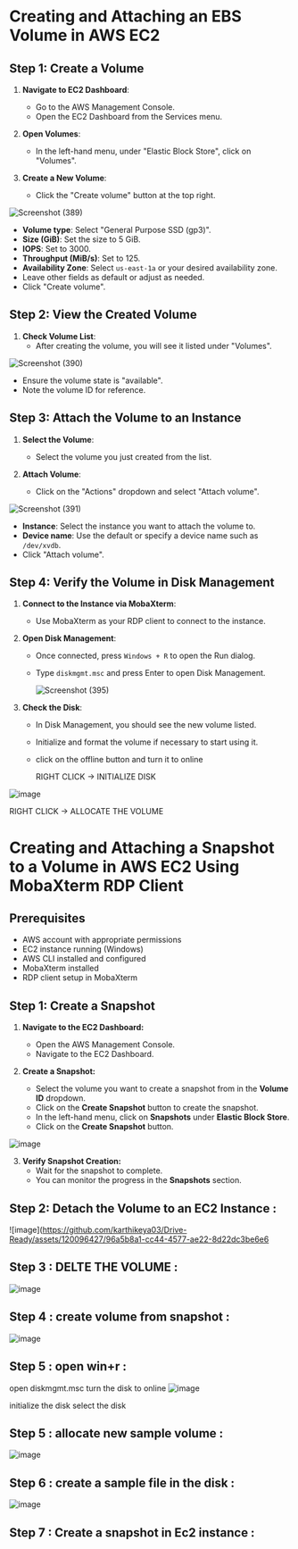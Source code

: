 # Creating and Attaching an EBS Volume in AWS EC2

## Step 1: Create a Volume
1. **Navigate to EC2 Dashboard**:
   - Go to the AWS Management Console.
   - Open the EC2 Dashboard from the Services menu.

2. **Open Volumes**:
   - In the left-hand menu, under "Elastic Block Store", click on "Volumes".

3. **Create a New Volume**:
   - Click the "Create volume" button at the top right.

![Screenshot (389)](https://github.com/karthikeya03/Drive-Ready/assets/120096427/b2ccbc82-8430-4249-aa28-956ef41ee217)

   
   - **Volume type**: Select "General Purpose SSD (gp3)".
   - **Size (GiB)**: Set the size to 5 GiB.
   - **IOPS**: Set to 3000.
   - **Throughput (MiB/s)**: Set to 125.
   - **Availability Zone**: Select `us-east-1a` or your desired availability zone.
   - Leave other fields as default or adjust as needed.
   - Click "Create volume".

## Step 2: View the Created Volume
1. **Check Volume List**:
   - After creating the volume, you will see it listed under "Volumes".

![Screenshot (390)](https://github.com/karthikeya03/Drive-Ready/assets/120096427/ac8358e6-dfc2-49a4-8868-483c1e3efb81)

   - Ensure the volume state is "available".
   - Note the volume ID for reference.

## Step 3: Attach the Volume to an Instance
1. **Select the Volume**:
   - Select the volume you just created from the list.

2. **Attach Volume**:
   - Click on the "Actions" dropdown and select "Attach volume".

![Screenshot (391)](https://github.com/karthikeya03/Drive-Ready/assets/120096427/29135e54-c67e-437d-83cb-9ee6353de42b)

   
   - **Instance**: Select the instance you want to attach the volume to.
   - **Device name**: Use the default or specify a device name such as `/dev/xvdb`.
   - Click "Attach volume".

## Step 4: Verify the Volume in Disk Management
1. **Connect to the Instance via MobaXterm**:
   - Use MobaXterm as your RDP client to connect to the instance.

2. **Open Disk Management**:
   - Once connected, press `Windows + R` to open the Run dialog.
   - Type `diskmgmt.msc` and press Enter to open Disk Management.

     ![Screenshot (395)](https://github.com/karthikeya03/Drive-Ready/assets/120096427/a42621aa-32da-43a2-8eef-6b4d853e46ef)


3. **Check the Disk**:
   - In Disk Management, you should see the new volume listed.
   - Initialize and format the volume if necessary to start using it.
   - click on the offline button and turn it to online

     RIGHT CLICK -> INITIALIZE DISK 

![image](https://github.com/karthikeya03/Drive-Ready/assets/120096427/73c898bd-555f-41be-84aa-5e3523d825c9)

   RIGHT CLICK -> ALLOCATE THE VOLUME 

# Creating and Attaching a Snapshot to a Volume in AWS EC2 Using MobaXterm RDP Client

## Prerequisites

- AWS account with appropriate permissions
- EC2 instance running (Windows)
- AWS CLI installed and configured
- MobaXterm installed
- RDP client setup in MobaXterm

## Step 1: Create a Snapshot

1. **Navigate to the EC2 Dashboard:**
   - Open the AWS Management Console.
   - Navigate to the EC2 Dashboard.

2. **Create a Snapshot:**
   - Select the volume you want to create a snapshot from in the **Volume ID** dropdown.
   - Click on the **Create Snapshot** button to create the snapshot.
   -  In the left-hand menu, click on **Snapshots** under **Elastic Block Store**.
   -  Click on the **Create Snapshot** button.

![image](https://github.com/karthikeya03/Drive-Ready/assets/120096427/929275c4-e80d-40e7-bcc8-2bf2ebeda685)


3. **Verify Snapshot Creation:**
   - Wait for the snapshot to complete.
   - You can monitor the progress in the **Snapshots** section.


## Step 2: Detach the Volume to an EC2 Instance :

![image](https://github.com/karthikeya03/Drive-Ready/assets/120096427/96a5b8a1-cc44-4577-ae22-8d22dc3be6e6

## Step 3 : DELTE THE VOLUME : 

![image](https://github.com/karthikeya03/Drive-Ready/assets/120096427/0ee64c21-abf9-47a3-b11d-0089599dae1c)


## Step 4 : create volume from snapshot :

![image](https://github.com/karthikeya03/Drive-Ready/assets/120096427/b6185610-968e-450e-b035-082257c41baf)

## Step 5 : open win+r :

open diskmgmt.msc 
turn the disk to online
![image](https://github.com/karthikeya03/Drive-Ready/assets/120096427/d16fa58a-2769-4517-bc4e-c25c54c26539)

initialize the disk
select the disk 

## Step 5 : allocate new sample volume :

![image](https://github.com/karthikeya03/Drive-Ready/assets/120096427/28a778bd-d81f-4b88-b03b-c9221b9dca31)

## Step 6 : create a sample file in the disk :

![image](https://github.com/karthikeya03/Drive-Ready/assets/120096427/a09ccb45-374e-47a8-9167-7a16ccd2bce0)

## Step 7 : Create a snapshot in Ec2 instance : 

